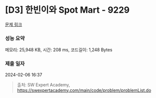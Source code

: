 # [D3] 한빈이와 Spot Mart - 9229 

[문제 링크](https://swexpertacademy.com/main/code/problem/problemDetail.do?contestProbId=AW8Wj7cqbY0DFAXN) 

### 성능 요약

메모리: 25,948 KB, 시간: 208 ms, 코드길이: 1,248 Bytes

### 제출 일자

2024-02-06 16:37



> 출처: SW Expert Academy, https://swexpertacademy.com/main/code/problem/problemList.do